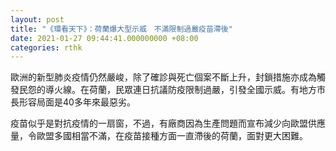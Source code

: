 ```yaml
---
layout: post
title: "《環看天下》：荷蘭爆大型示威　不滿限制過嚴疫苗滯後"
date: 2021-01-27 09:44:41.000000000 +08:00
categories: rthk
---
```


歐洲的新型肺炎疫情仍然嚴峻，除了確診與死亡個案不斷上升，封鎖措施亦成為觸發民怨的導火線。在荷蘭，民眾連日抗議防疫限制過嚴，引發全國示威。有地方市長形容局面是40多年來最惡劣。

疫苗似乎是對抗疫情的一扇窗，不過，有廠商因為生產問題而宣布減少向歐盟供應量，令歐盟多國相當不滿，在疫苗接種方面一直滯後的荷蘭，面對更大困難。
